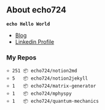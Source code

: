 ## About echo724

<code>**echo Hello World**</code>

- [Blog](https://echo-devlog.netlify.app)
- [Linkedin Profile](https://www.linkedin.com/in/eunchan-cho-382001184)

### My Repos
```
⭐️ 251 📦 echo724/notion2md
⭐️ 5   📦 echo724/notion2jekyll
⭐️ 1   📦 echo724/matrix-generator
⭐️ 1   📦 echo724/mphyspy
⭐️ 1   📦 echo724/quantum-mechanics
```
